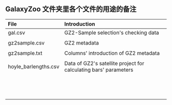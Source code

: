## GalaxyZoo 文件夹里各个文件的用途的备注

|File|Introduction
|:----|:----
|gal.csv|GZ2-Sample selection's checking data
||
|gz2sample.csv|GZ2 metadata
||
|gz2sample.txt|Columns' introduction of GZ2 metadata
||
|hoyle_barlengths.csv|Data of GZ2's satellite project for calculating bars' parameters
||
||
||
||
||
||
||
||
||
||
||
||
||
